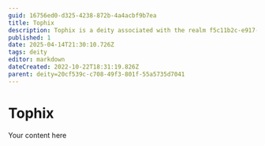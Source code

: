 ```yaml
---
guid: 16756ed0-d325-4238-872b-4a4acbf9b7ea
title: Tophix
description: Tophix is a deity associated with the realm f5c11b2c-e917-47b7-a226-d79f4c5ecee0.
published: 1
date: 2025-04-14T21:30:10.726Z
tags: deity
editor: markdown
dateCreated: 2022-10-22T18:31:19.826Z
parent: deity=20cf539c-c708-49f3-801f-55a5735d7041
---
```


# Tophix
Your content here

